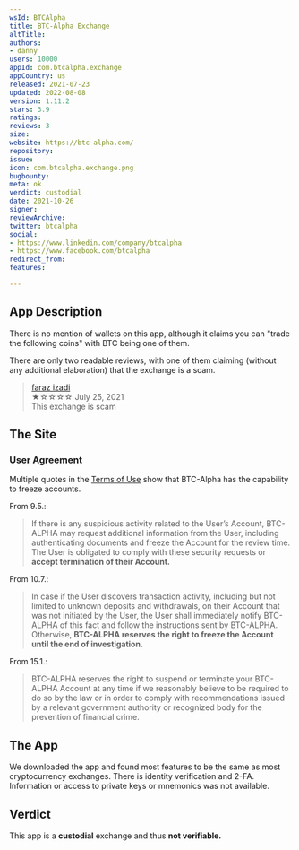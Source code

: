 ```yaml
---
wsId: BTCAlpha
title: BTC-Alpha Exchange
altTitle: 
authors:
- danny
users: 10000
appId: com.btcalpha.exchange
appCountry: us
released: 2021-07-23
updated: 2022-08-08
version: 1.11.2
stars: 3.9
ratings: 
reviews: 3
size: 
website: https://btc-alpha.com/
repository: 
issue: 
icon: com.btcalpha.exchange.png
bugbounty: 
meta: ok
verdict: custodial
date: 2021-10-26
signer: 
reviewArchive: 
twitter: btcalpha
social:
- https://www.linkedin.com/company/btcalpha
- https://www.facebook.com/btcalpha
redirect_from: 
features: 

---
```


## App Description

There is no mention of wallets on this app, although it claims you can "trade the following coins" with BTC being one of them.

There are only two readable reviews, with one of them claiming (without any additional elaboration) that the exchange is a scam.

> [faraz izadi](https://play.google.com/store/apps/details?id=com.btcalpha.exchange&reviewId=gp%3AAOqpTOHaxxzNZzLO-TCsi48iK-xa9uhWRAKCACO_LmbLpGmjFzZ8Z1mQ894Q-YqXUQNJlSVpGvZuOMTkDPp5vA)<br>
  ★☆☆☆☆ July 25, 2021 <br>
       This exchange is scam

## The Site

### User Agreement
Multiple quotes in the [Terms of Use](https://btc-alpha.com/en/terms-of-use) show that BTC-Alpha has the capability to freeze accounts.

From 9.5.:

> If there is any suspicious activity related to the User’s Account, BTC-ALPHA may request additional information from the User, including authenticating documents and freeze the Account for the review time. The User is obligated to comply with these security requests or **accept termination of their Account.**

From 10.7.:

>  In case if the User discovers transaction activity, including but not limited to unknown deposits and withdrawals, on their Account that was not initiated by the User, the User shall immediately notify BTC-ALPHA of this fact and follow the instructions sent by BTC-ALPHA. Otherwise, **BTC-ALPHA reserves the right to freeze the Account until the end of investigation.**

From 15.1.:

> BTC-ALPHA reserves the right to suspend or terminate your BTC-ALPHA Account at any time if we reasonably believe to be required to do so by the law or in order to comply with recommendations issued by a relevant government authority or recognized body for the prevention of financial crime.

## The App

We downloaded the app and found most features to be the same as most cryptocurrency exchanges. There is identity verification and 2-FA. Information or access to private keys or mnemonics was not available.

## Verdict

This app is a **custodial** exchange and thus **not verifiable.**

